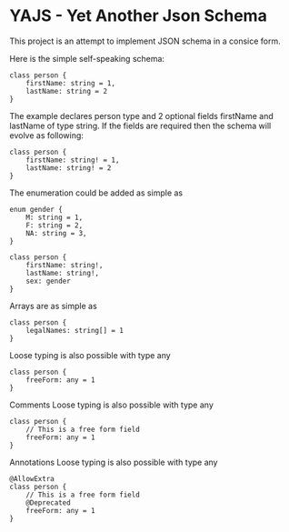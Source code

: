 # YAJS - Yet Another Json Schema
This project is an attempt to implement JSON schema in a consice form.

Here is the simple self-speaking schema:
```text
class person {
    firstName: string = 1,
    lastName: string = 2
}
```
The example declares person type and 2 optional fields firstName and lastName of type string.
If the fields are required then the schema will evolve as following:
```text
class person {
    firstName: string! = 1,
    lastName: string! = 2
}
```

The enumeration could be added as simple as
```text
enum gender {
    M: string = 1,
    F: string = 2,
    NA: string = 3,    
}

class person {
    firstName: string!,
    lastName: string!,
    sex: gender
}
```

Arrays are as simple as
```
class person {
    legalNames: string[] = 1
}
```

Loose typing is also possible with type any
```
class person {
    freeForm: any = 1
}
```

Comments
Loose typing is also possible with type any
```
class person {
    // This is a free form field
    freeForm: any = 1
}
```

Annotations
Loose typing is also possible with type any
```
@AllowExtra
class person {
    // This is a free form field
    @Deprecated
    freeForm: any = 1
}
```

